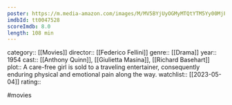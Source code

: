 ```yaml
---
poster: https://m.media-amazon.com/images/M/MV5BYjUyOGMyMTQtYTM5Yy00MjFiLTk2OGItMWYwMDc2YmM1YzhiXkEyXkFqcGdeQXVyMjA0MzYwMDY@._V1_SX300.jpg
imdbId: tt0047528
scoreImdb: 8.0
length: 108 min
---
```


category:: [[Movies]]
director:: [[Federico Fellini]]
genre:: [[Drama]]
year:: 1954
cast:: [[Anthony Quinn]], [[Giulietta Masina]], [[Richard Basehart]]
plot:: A care-free girl is sold to a traveling entertainer, consequently enduring physical and emotional pain along the way.
watchlist:: [[2023-05-04]]
rating::

#movies 

